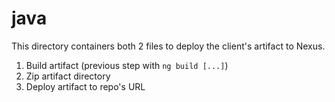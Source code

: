 # java

This directory containers both 2 files to deploy the client's artifact to Nexus.
1. Build artifact (previous step with `ng build [...]`)
2. Zip artifact directory
3. Deploy artifact to repo's URL